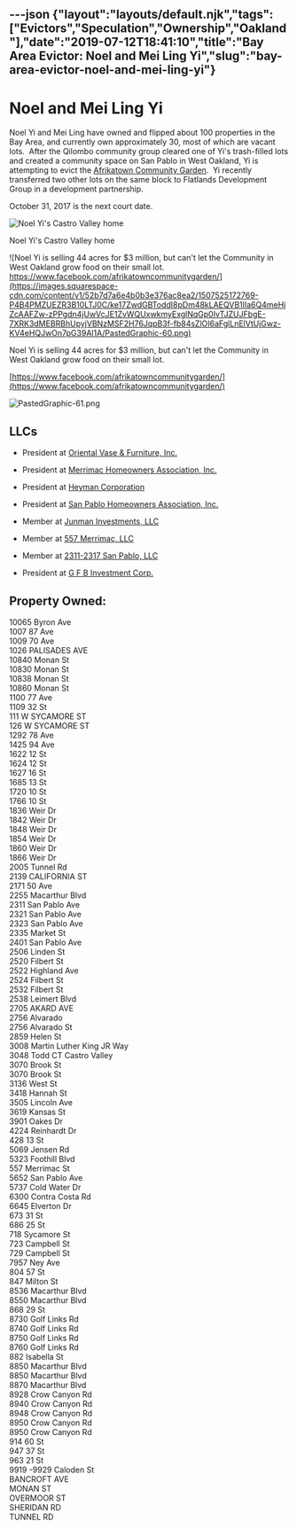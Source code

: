 ---json
{"layout":"layouts/default.njk","tags":["Evictors","Speculation","Ownership","Oakland"],"date":"2019-07-12T18:41:10","title":"Bay Area Evictor: Noel and Mei Ling Yi","slug":"bay-area-evictor-noel-and-mei-ling-yi"}
---

Noel and Mei Ling Yi
====================

Noel Yi and Mei Ling have owned and flipped about 100 properties in the Bay Area, and currently own approximately 30, most of which are vacant lots.  After the Qilombo community group cleared one of Yi's trash-filled lots and created a community space on San Pablo in West Oakland, Yi is attempting to evict the [Afrikatown Community Garden](https://www.eastbayexpress.com/WhatTheFork/archives/2015/04/03/west-oakland-activists-vow-to-defend-afrika-town-community-garden).  Yi recently transferred two other lots on the same block to Flatlands Development Group in a development partnership.  

October 31, 2017 is the next court date.  

![Noel Yi's Castro Valley home](https://images.squarespace-cdn.com/content/v1/52b7d7a6e4b0b3e376ac8ea2/1507525050157-G2VP09SWQ2GNRX8NQB27/ke17ZwdGBToddI8pDm48kFwIsf2b9zuEuyOV6M4T5YtZw-zPPgdn4jUwVcJE1ZvWQUxwkmyExglNqGp0IvTJZamWLI2zvYWH8K3-s_4yszcp2ryTI0HqTOaaUohrI8PIhBck0r2spRa9z6Xb2dQFMBPtzFhgGOCPfAqWF2IHOLU/PastedGraphic-59.png)

Noel Yi's Castro Valley home

![Noel Yi is selling 44 acres for $3 million, but can't let the Community in West Oakland grow food on their small lot.     https://www.facebook.com/afrikatowncommunitygarden/](https://images.squarespace-cdn.com/content/v1/52b7d7a6e4b0b3e376ac8ea2/1507525172769-P4B4PMZUEZR3B10LTJ0C/ke17ZwdGBToddI8pDm48kLAEQVB1lIa6Q4meHjZcAAFZw-zPPgdn4jUwVcJE1ZvWQUxwkmyExglNqGp0IvTJZUJFbgE-7XRK3dMEBRBhUpyjVBNzMSF2H76JqpB3f-fb84sZlOI6aFglLnElVtUjGwz-KV4eHQJwOn7pG39Al1A/PastedGraphic-60.png)

Noel Yi is selling 44 acres for $3 million, but can't let the Community in West Oakland grow food on their small lot.

[https://www.facebook.com/afrikatowncommunitygarden/](https://www.facebook.com/afrikatowncommunitygarden/)

![PastedGraphic-61.png](https://images.squarespace-cdn.com/content/v1/52b7d7a6e4b0b3e376ac8ea2/1507526216143-CFMXW44YL1JSPQ2YRVBV/ke17ZwdGBToddI8pDm48kBV0XCaVLtAQFuYv5VC89upZw-zPPgdn4jUwVcJE1ZvWEtT5uBSRWt4vQZAgTJucoTqqXjS3CfNDSuuf31e0tVGww1ZueC-vEGPg4X6Q6ISaX4oE2wIcVAAvhIgpJLtJrW0nsU3dfn6w--du8-EjPUE/PastedGraphic-61.png)

LLCs
----

*   President at [Oriental Vase & Furniture, Inc.](https://www.corporationwiki.com/California/San-Leandro/oriental-vase-furniture-inc/42676260.aspx)
    
*   President at [Merrimac Homeowners Association, Inc.](https://www.corporationwiki.com/California/San-Leandro/merrimac-homeowners-association-inc/44376359.aspx)
    
*   President at [Heyman Corporation](https://www.corporationwiki.com/California/San-Leandro/heyman-corporation/42963718.aspx)
    
*   President at [San Pablo Homeowners Association, Inc.](https://www.corporationwiki.com/California/San-Leandro/san-pablo-homeowners-association-inc/44376354.aspx)
    
*   Member at [Junman Investments, LLC](https://www.corporationwiki.com/California/San-Leandro/junman-investments-llc/47071782.aspx)
    
*   Member at [557 Merrimac, LLC](https://www.corporationwiki.com/California/San-Leandro/557-merrimac-llc/46889172.aspx)
    
*   Member at [2311-2317 San Pablo, LLC](https://www.corporationwiki.com/California/San-Leandro/2311-2317-san-pablo-llc/46889176.aspx)
    
*   President at [G F B Investment Corp.](https://www.corporationwiki.com/California/Oakland/g-f-b-investment-corp/41758426.aspx)
    

Property Owned:
---------------

10065 Byron Ave  
1007 87 Ave  
1009 70 Ave  
1026 PALISADES AVE  
10840 Monan St  
10830 Monan St  
10838 Monan St  
10860 Monan St  
1100 77 Ave  
1109 32 St  
111 W SYCAMORE ST  
126 W SYCAMORE ST  
1292 78 Ave  
1425 94 Ave  
1622 12 St  
1624 12 St  
1627 16 St  
1685 13 St  
1720 10 St  
1766 10 St  
1836 Weir Dr  
1842 Weir Dr  
1848 Weir Dr   
1854 Weir Dr   
1860 Weir Dr  
1866 Weir Dr  
2005 Tunnel Rd  
2139 CALIFORNIA ST  
2171 50 Ave  
2255 Macarthur Blvd  
2311 San Pablo Ave  
2321 San Pablo Ave  
2323 San Pablo Ave  
2335 Market St  
2401 San Pablo Ave  
2506 Linden St  
2520 Filbert St  
2522 Highland Ave  
2524 Filbert St  
2532 Filbert St  
2538 Leimert Blvd  
2705 AKARD AVE  
2756 Alvarado  
2756 Alvarado St  
2859 Helen St  
3008 Martin Luther King JR Way  
3048 Todd CT Castro Valley  
3070 Brook St  
3070 Brook St  
3136 West St  
3418 Hannah St  
3505 Lincoln Ave   
3619 Kansas St  
3901 Oakes Dr  
4224 Reinhardt Dr  
428 13 St  
5069 Jensen Rd  
5323 Foothill Blvd  
557 Merrimac St  
5652 San Pablo Ave  
5737 Cold Water Dr  
6300 Contra Costa Rd  
6645 Elverton Dr  
673 31 St  
686 25 St  
718 Sycamore St  
723 Campbell St  
729 Campbell St  
7957 Ney Ave  
804 57 St  
847 Milton St  
8536 Macarthur Blvd  
8550 Macarthur Blvd  
868 29 St  
8730 Golf Links Rd  
8740 Golf Links Rd  
8750 Golf Links Rd  
8760 Golf Links Rd  
882 Isabella St  
8850 Macarthur Blvd  
8850 Macarthur Blvd  
8870 Macarthur Blvd  
8928 Crow Canyon Rd  
8940 Crow Canyon Rd  
8948 Crow Canyon Rd   
8950 Crow Canyon Rd  
8950 Crow Canyon Rd  
914 60 St  
947 37 St  
963 21 St  
9919 -9929 Caloden St  
BANCROFT AVE  
MONAN ST  
OVERMOOR ST  
SHERIDAN RD  
TUNNEL RD